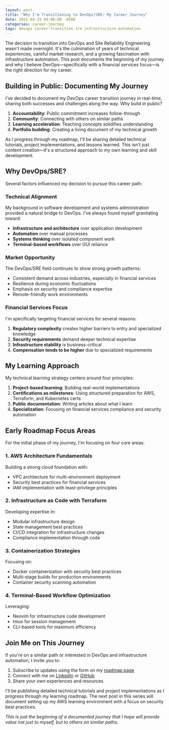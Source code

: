```yaml
---
layout: post
title: "Why I'm Transitioning to DevOps/SRE: My Career Journey"
date: 2025-04-29 09:00:00 -0500
categories: career-journey
tags: devops career-transition sre infrastructure-automation
---
```


The decision to transition into DevOps and Site Reliability Engineering wasn't made overnight. It's the culmination of years of technical experiences, careful market research, and a growing fascination with infrastructure automation. This post documents the beginning of my journey and why I believe DevOps—specifically with a financial services focus—is the right direction for my career.

## Building in Public: Documenting My Journey

I've decided to document my DevOps career transition journey in real-time, sharing both successes and challenges along the way. Why build in public?

1. **Accountability**: Public commitment increases follow-through
2. **Community**: Connecting with others on similar paths
3. **Learning acceleration**: Teaching concepts solidifies understanding
4. **Portfolio building**: Creating a living document of my technical growth

As I progress through my roadmap, I'll be sharing detailed technical tutorials, project implementations, and lessons learned. This isn't just content creation—it's a structured approach to my own learning and skill development.

## Why DevOps/SRE?

Several factors influenced my decision to pursue this career path:

### Technical Alignment

My background in software development and systems administration provided a natural bridge to DevOps. I've always found myself gravitating toward:

- **Infrastructure and architecture** over application development
- **Automation** over manual processes
- **Systems thinking** over isolated component work
- **Terminal-based workflows** over GUI reliance

### Market Opportunity

The DevOps/SRE field continues to show strong growth patterns:

- Consistent demand across industries, especially in financial services
- Resilience during economic fluctuations
- Emphasis on security and compliance expertise
- Remote-friendly work environments

### Financial Services Focus

I'm specifically targeting financial services for several reasons:

1. **Regulatory complexity** creates higher barriers to entry and specialized knowledge
2. **Security requirements** demand deeper technical expertise
3. **Infrastructure stability** is business-critical
4. **Compensation tends to be higher** due to specialized requirements

## My Learning Approach

My technical learning strategy centers around four principles:

1. **Project-based learning**: Building real-world implementations
2. **Certifications as milestones**: Using structured preparation for AWS, Terraform, and Kubernetes certs
3. **Public documentation**: Writing articles about what I learn
4. **Specialization**: Focusing on financial services compliance and security automation

## Early Roadmap Focus Areas

For the initial phase of my journey, I'm focusing on four core areas:

### 1. AWS Architecture Fundamentals

Building a strong cloud foundation with:
- VPC architecture for multi-environment deployment
- Security best practices for financial services
- IAM implementation with least-privilege principles

### 2. Infrastructure as Code with Terraform

Developing expertise in:
- Modular infrastructure design
- State management best practices
- CI/CD integration for infrastructure changes
- Compliance implementation through code

### 3. Containerization Strategies

Focusing on:
- Docker containerization with security best practices
- Multi-stage builds for production environments
- Container security scanning automation

### 4. Terminal-Based Workflow Optimization

Leveraging:
- Neovim for infrastructure code development
- tmux for session management
- CLI-based tools for maximum efficiency

## Join Me on This Journey

If you're on a similar path or interested in DevOps and infrastructure automation, I invite you to:

1. Subscribe to updates using the form on my [roadmap page](/roadmap)
2. Connect with me on [LinkedIn](https://linkedin.com/in/joshuamichaelhall) or [GitHub](https://github.com/JoshuaMichaelHall)
3. Share your own experiences and resources

I'll be publishing detailed technical tutorials and project implementations as I progress through my learning roadmap. The next post in this series will document setting up my AWS learning environment with a focus on security best practices.

*This is just the beginning of a documented journey that I hope will provide value not just to myself, but to others on similar paths.*